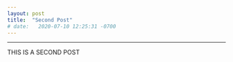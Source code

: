 ```yaml
---
layout: post
title:  "Second Post"
# date:   2020-07-10 12:25:31 -0700
---
```

----------------
THIS IS A SECOND POST
